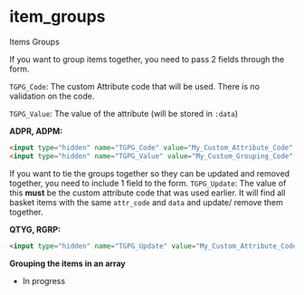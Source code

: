 # item_groups
Items Groups

If you want to group items together, you need to pass 2 fields through the form.

`TGPG_Code`: The custom Attribute code that will be used. There is no validation on the code.

`TGPG_Value`: The value of the attribute (will be stored in `:data`)


**ADPR, ADPM:**

```html
<input type="hidden" name="TGPG_Code" value="My_Custom_Attribute_Code" />
<input type="hidden" name="TGPG_Value" value="My_Custom_Grouping_Code" />
```


If you want to tie the groups together so they can be updated and removed together, you need to include 1 field to the form.
`TGPG_Update`: The value of this **must** be the custom attribute code that was used earlier. It will find all basket items with the same `attr_code` and `data` and update/ remove them together.

**QTYG, RGRP:**

```html
<input type="hidden" name="TGPG_Update" value="My_Custom_Attribute_Code" />
```

**Grouping the items in an array**
- In progress
